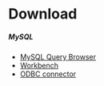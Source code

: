 # Download
##### MySQL
+ [MySQL Query Browser](https://downloads.mysql.com/archives/query/)
+ [Workbench](https://dev.mysql.com/downloads/workbench/)
+ [ODBC connector](https://downloads.mysql.com/archives/c-odbc/)
### 